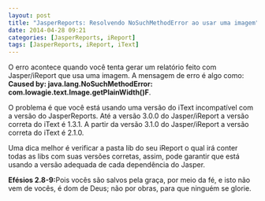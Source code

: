 ```yaml
---
layout: post
title: "JasperReports: Resolvendo NoSuchMethodError ao usar uma imagem"
date: 2014-04-28 09:21
categories: [JasperReports, iReport]
tags: [JasperReports, iReport, iText]
---
```


O erro acontece quando você tenta gerar um relatório feito com Jasper/iReport que usa uma imagem. A mensagem de erro é algo como: <strong>Caused by: java.lang.NoSuchMethodError: com.lowagie.text.Image.getPlainWidth()F</strong>.

O problema é que você está usando uma versão do iText incompatível com a versão do JasperReports. Até a versão 3.0.0 do Jasper/iReport a versão correta do iText é 1.3.1. A partir da versão 3.1.0 do Jasper/iReport a versão correta do iText é 2.1.0.

Uma dica melhor é verificar a pasta lib do seu iReport o qual irá conter todas as libs com suas versões corretas, assim, pode garantir que está usando a versão adequada de cada dependência do Jasper.

<strong>Efésios 2.8-9:</strong>Pois vocês são salvos pela graça, por meio da fé, e isto não vem de vocês, é dom de Deus; não por obras, para que ninguém se glorie.

